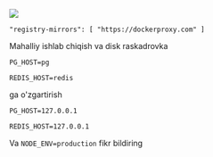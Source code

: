 ![](https://pub-b8db533c86124200a9d799bf3ba88099.r2.dev/2023/03/wbhiRD1.webp)

```
"registry-mirrors": [ "https://dockerproxy.com" ]
```

Mahalliy ishlab chiqish va disk raskadrovka

```
PG_HOST=pg

REDIS_HOST=redis
```

ga o'zgartirish

```
PG_HOST=127.0.0.1

REDIS_HOST=127.0.0.1

```

Va `NODE_ENV=production` fikr bildiring